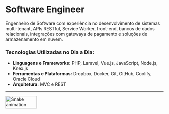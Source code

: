 # Software Engineer

Engenheiro de Software com experiência no desenvolvimento de sistemas multi-tenant, APIs RESTful, Service Worker, front-end, bancos de dados relacionais, integrações com gateways de pagamento e soluções de armazenamento em nuvem.

### Tecnologias Utilizadas no Dia a Dia:
- **Linguagens e Frameworks:** PHP, Laravel, Vue.js, JavaScript, Node.js, Knex.js  
- **Ferramentas e Plataformas:** Dropbox, Docker, Git, GitHub, Coolify, Oracle Cloud  
- **Arquitetura:** MVC e REST


---

<img src="https://media3.giphy.com/media/v1.Y2lkPTc5MGI3NjExcWJxbXZwbHBkMTB0MWJsem1wMnBidmlldm5yYzRweTlrNjg3dDdycCZlcD12MV9pbnRlcm5hbF9naWZfYnlfaWQmY3Q9Zw/go3pCPP4899Jd3xb4p/giphy.gif" alt="Snake animation" width="100" height="40" />
